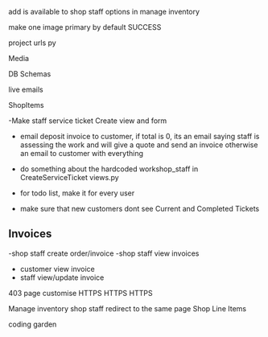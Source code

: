 
add is available to shop staff options in manage inventory

make one image primary by default
SUCCESS

project urls py

Media 

DB Schemas

live emails

ShopItems

-Make staff service ticket Create view and form

- email deposit invoice to customer, if total is 0, its an email
  saying staff is assessing the work and will give a quote and send an invoice
  otherwise an email to customer with everything

- do something about the hardcoded workshop_staff in
  CreateServiceTicket views.py

- for todo list, make it for every user
- make sure that new customers dont see Current and Completed Tickets

## Invoices

  -shop staff create order/invoice
  -shop staff view invoices

- customer view invoice
- staff view/update invoice

403 page customise
HTTPS HTTPS HTTPS

Manage inventory shop staff redirect to the same page
Shop Line Items

coding garden

